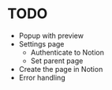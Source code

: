 # TODO

* Popup with preview
* Settings page
    * Authenticate to Notion
    * Set parent page
* Create the page in Notion
* Error handling